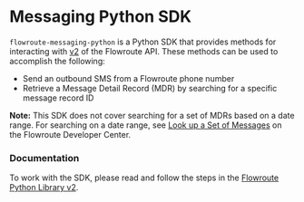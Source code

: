 # Messaging Python SDK 
`flowroute-messaging-python` is a Python SDK that provides methods for interacting with [v2](https://developer.flowroute.com/api/messaging/overview/) of the Flowroute API. These methods can be used to accomplish the following:

* Send an outbound SMS from a Flowroute phone number
* Retrieve a Message Detail Record (MDR) by searching for a specific message record ID 

**Note:** This SDK does not cover searching for a set of MDRs based on a date range. For searching on a date range, see [Look up a Set of Messages](https://developer.flowroute.com/api/messaging/look-up-set-of-messages/) on the Flowroute Developer Center.

### Documentation 
To work with the SDK, please read and follow the steps in the [Flowroute Python Library v2](http://developer.flowroute.com/libraries/v2/python/).

